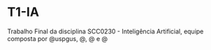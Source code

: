 # T1-IA
Trabalho Final da disciplina SCC0230 - Inteligência Artificial, equipe composta por @uspgus, @, @ e @
